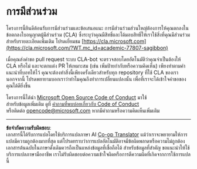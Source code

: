 <!--
CO_OP_TRANSLATOR_METADATA:
{
  "original_hash": "777400e9f0336c7ee2f9a1200a88478f",
  "translation_date": "2025-08-26T21:27:24+00:00",
  "source_file": "CONTRIBUTING.md",
  "language_code": "th"
}
-->
# การมีส่วนร่วม

โครงการนี้ยินดีต้อนรับการมีส่วนร่วมและข้อเสนอแนะ การมีส่วนร่วมส่วนใหญ่ต้องการให้คุณตกลงในข้อตกลงใบอนุญาตผู้มีส่วนร่วม (CLA) ซึ่งระบุว่าคุณมีสิทธิ์และได้มอบสิทธิ์ให้เราใช้สิ่งที่คุณมีส่วนร่วม สำหรับรายละเอียดเพิ่มเติม โปรดเยี่ยมชม [https://cla.microsoft.com](https://cla.microsoft.com/?WT.mc_id=academic-77807-sagibbon)

เมื่อคุณส่งคำขอ pull request ระบบ CLA-bot จะตรวจสอบโดยอัตโนมัติว่าคุณจำเป็นต้องให้ CLA หรือไม่ และจะตกแต่ง PR ให้เหมาะสม (เช่น เพิ่มป้ายกำกับหรือความคิดเห็น) เพียงทำตามคำแนะนำที่บอทให้ไว้ คุณจะต้องทำสิ่งนี้เพียงครั้งเดียวสำหรับทุก repository ที่ใช้ CLA ของเรา นอกจากนี้ โปรดพยายามบอกเราว่าทำไมคุณถึงทำการเปลี่ยนแปลงนั้น เพื่อที่เราจะได้เข้าใจคำขอของคุณได้ดียิ่งขึ้น

โครงการนี้ได้นำ [Microsoft Open Source Code of Conduct](https://opensource.microsoft.com/codeofconduct/?WT.mc_id=academic-77807-sagibbon) มาใช้  
สำหรับข้อมูลเพิ่มเติม ดูที่ [คำถามที่พบบ่อยเกี่ยวกับ Code of Conduct](https://opensource.microsoft.com/codeofconduct/faq/?WT.mc_id=academic-77807-sagibbon)  
หรือติดต่อ [opencode@microsoft.com](mailto:opencode@microsoft.com) หากมีคำถามหรือความคิดเห็นเพิ่มเติม

---

**ข้อจำกัดความรับผิดชอบ**:  
เอกสารนี้ได้รับการแปลโดยใช้บริการแปลภาษา AI [Co-op Translator](https://github.com/Azure/co-op-translator) แม้ว่าเราจะพยายามให้การแปลมีความถูกต้องมากที่สุด แต่โปรดทราบว่าการแปลอัตโนมัติอาจมีข้อผิดพลาดหรือความไม่ถูกต้อง เอกสารต้นฉบับในภาษาดั้งเดิมควรถือเป็นแหล่งข้อมูลที่เชื่อถือได้ สำหรับข้อมูลที่สำคัญ ขอแนะนำให้ใช้บริการแปลภาษามืออาชีพ เราไม่รับผิดชอบต่อความเข้าใจผิดหรือการตีความผิดที่เกิดจากการใช้การแปลนี้